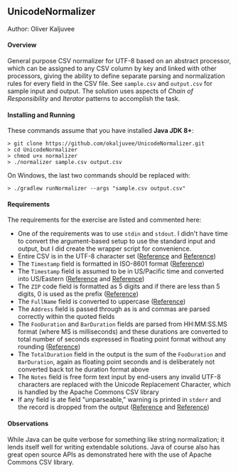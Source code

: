 ## UnicodeNormalizer

Author: Oliver Kaljuvee

#### Overview

General purpose CSV normalizer for UTF-8 based on an abstract processor, which can be assigned to any CSV column by key and linked 
with other processors, giving the ability to define separate parsing and normalization rules for every field
in the CSV file.  See `sample.csv` and `output.csv` for sample input and output.  The solution uses aspects of 
_Chain of Responsibility_ and _Iterator_ patterns to accomplish the task.

#### Installing and Running
These commands assume that you have installed **Java JDK 8+**:


```shell script
> git clone https://github.com/okaljuvee/UnicodeNormalizer.git
> cd UnicodeNormalizer
> chmod u+x normalizer
> ./normalizer sample.csv output.csv
```

On Windows, the last two commands should be replaced with:

```shell script
> ./gradlew runNormalizer --args "sample.csv output.csv"
```

#### Requirements

The requirements for the exercise are listed and commented here:
* One of the requirements was to use `stdin` and `stdout`.  I didn't have time to convert the argument-based 
setup to use the standard input and output, but I did create the wrapper script for convenience.
* Entire CSV is in the UTF-8 character set ([Reference](https://github.com/okaljuvee/UnicodeNormalizer/blob/3e251ec8228cb4c5bba6a81a86e499a11138266f/src/main/java/info/kaljuvee/Normalizer.java#L105) and [Reference](https://github.com/okaljuvee/UnicodeNormalizer/blob/3e251ec8228cb4c5bba6a81a86e499a11138266f/src/main/java/info/kaljuvee/Normalizer.java#L143))
* The `Timestamp` field is formatted in ISO-8601 format ([Reference](https://github.com/okaljuvee/UnicodeNormalizer/blob/a9dd289af99ddbbaa45490ce2049cc745b53b04c/src/main/java/info/kaljuvee/processor/TimestampProcessor.java#L36))
* The `Timestamp` field is assumed to be in US/Pacific time and converted into US/Eastern ([Reference](https://github.com/okaljuvee/UnicodeNormalizer/blob/a9dd289af99ddbbaa45490ce2049cc745b53b04c/src/main/java/info/kaljuvee/processor/TimestampProcessor.java#L27) and [Reference](https://github.com/okaljuvee/UnicodeNormalizer/blob/a9dd289af99ddbbaa45490ce2049cc745b53b04c/src/main/java/info/kaljuvee/processor/TimestampProcessor.java#L34))
* The `ZIP` code field is formatted as 5 digits and if there are less than 5 digits, 0 is used as the prefix ([Reference](https://github.com/okaljuvee/UnicodeNormalizer/blob/a9dd289af99ddbbaa45490ce2049cc745b53b04c/src/main/java/info/kaljuvee/processor/ZipCodeProcessor.java#L18))
* The `FullName` field is converted to uppercase ([Reference](https://github.com/okaljuvee/UnicodeNormalizer/blob/a9dd289af99ddbbaa45490ce2049cc745b53b04c/src/main/java/info/kaljuvee/processor/NameProcessor.java#L22))
* The `Address` field is passed through as is and commas are parsed correctly within the quoted fields
* The `FooDuration` and `BarDuration` fields are parsed from HH:MM:SS.MS format (where MS is milliseconds) and these durations are converted to total number of seconds expressed in floating point format without any rounding ([Reference](https://github.com/okaljuvee/UnicodeNormalizer/blob/a9dd289af99ddbbaa45490ce2049cc745b53b04c/src/main/java/info/kaljuvee/processor/FieldProcessor.java#L77))
* The `TotalDuration` field in the output is the sum of the `FooDuration` and `BarDuration`, again as floating point seconds and is deliberately not converted back tot he duration format above
* The `Notes` field is free form text input by end-users any invalid UTF-8 characters are replaced with the Unicode Replacement Character, which is handled by the Apache Commons CSV library
* If any field is ate field "unparseable," warning is printed in `stderr` and the record is dropped from the output ([Reference](https://github.com/okaljuvee/UnicodeNormalizer/blob/3e251ec8228cb4c5bba6a81a86e499a11138266f/src/main/java/info/kaljuvee/Normalizer.java#L119) and [Reference](https://github.com/okaljuvee/UnicodeNormalizer/blob/3e251ec8228cb4c5bba6a81a86e499a11138266f/src/main/java/info/kaljuvee/Normalizer.java#L152))

#### Observations

While Java can be quite verbose for something like string normalization; it lends itself 
well for writing extendable solutions.  Java of course also has great open source APIs 
as demonstrated here with the use of Apache Commons CSV library.